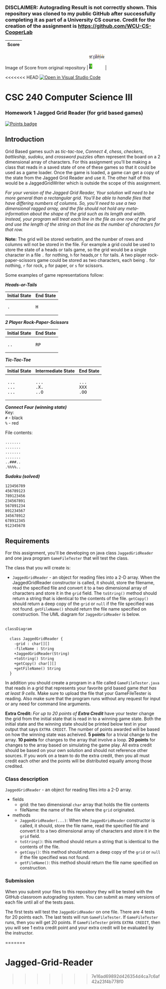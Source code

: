 ### DISCLAIMER: Autograding Result is not correctly shown. This repository was cloned to my public GitHub after successfully completing it as part of a University CS course. Credit for the creation of the assignment is https://github.com/WCU-CS-CooperLab
| Score |
|----------|
Image of Score from original repository
|<img src="Score.png" alt="Score" width="55" height="55" />|


<<<<<<< HEAD
[![Open in Visual Studio Code](https://classroom.github.com/assets/open-in-vscode-c66648af7eb3fe8bc4f294546bfd86ef473780cde1dea487d3c4ff354943c9ae.svg)](https://classroom.github.com/online_ide?assignment_repo_id=10018193&assignment_repo_type=AssignmentRepo)
# CSC 240 Computer Science III
### Homework 1  Jagged Grid Reader (for grid based games)

[![Points badge](../../blob/badges/.github/badges/points.svg)](../../actions)

## Introduction

Grid Based games such as *tic-tac-toe*, *Connect 4*, *chess*, *checkers*, *battleship*, *sudoku*, and *crossword puzzles* often represent the board on a 2 dimensional array of characters. For this assignment you'll be making a class that reads in a saved state of one of these games so that it could be used as a game loader. Once the game is loaded, a game can get a copy of the state from the Jagged Grid Reader and use it. The other half of this would be a JaggedGridWriter which is outside the scope of this assignment.

*For your version of the Jagged Grid Reader, Your solution will need to be more general than a rectangular grid. You'll be able to handle files that have differing numbers of columns. So, you'll need to use a two dimensional ragged array, and the file should not hold any meta-information about the shape of the grid such as its length and width. Instead, your program will treat each line in the file as one row of the grid and use the length of the string on that line as the number of characters for that row.*

**Note:** The grid will be stored verbatim, and the number of rows and columns will not be stored in the file.
For example a grid could be used to store the state of a heads or tails game, so the grid would be a single character in a file `.` for nothing, `h` for heads,or `t` for tails. A two player rock-paper-scissors game could be stored as two characters, each being `.` for nothing, `r` for rock, `p` for paper, or `s` for scissors.


Some examples of game representations follow:

***Heads-or-Tails***

| Initial State | End State |
|----|----|
|<pre>.</pre>|<pre>H</pre>|

***2 Player Rock-Paper-Scissors***

| Initial State | End State |
|----|----|
|<pre>..</pre>|<pre>RP</pre>|



***Tic-Tac-Toe***  

| Initial State | Intermediate State | End State |
|----|----|----|
|<pre>...<br>...<br>...</pre>|<pre>...<br>.X.<br>..O</pre>|<pre>...<br>XXX<br>.OO</pre>|

***Connect Four (winning state)***  
Key:  
`#` - black  
`%` - red  

File contents:  
```
.......
.......
.......
.......
..###..
.%%%%..
```

***Sudoku (solved)***  

```
123456789
456789123
789123456
234567891
567891234
891234567
345678912
678912345
912345678
```


## Requirements

For this assignment, you'll be developing on java class `JaggedGridReader` and one java program `GameFileTester` that will test the class. 

The class that you will create is:

- `JaggedGridReader` - an object for reading files into a 2-D array. When the JaggedGridReader constructor is called, it should, store the filename, read the specified file and convert it to a two dimensional array of characters and store it in the `grid` field. The `toString()` method should return a string that is identical to the contents of the file. `getCopy()` should return a deep copy of the `grid` or `null` if the file specified was not found. `getFileName()` should return the file name specified on construction. The UML diagram for `JaggedGridReader` is below. 

```mermaid

classDiagram
  
  class JaggedGridReader {
    -grid : char[][]
    -fileName : String
    +JaggedGridReader(String)
    +toString() String
    +getCopy() char[][]
    +getFileName() String
  }

```




In addition you should create a program in a file called `GameFileTester.java` that reads in a grid that represents your favorite grid based game *that has at least 9 cells*. Make sure to upload the file that your GameFileTester is reading. Also make sure that the program runs without any request for input or any need for command line arguments. 

**Extra Credit:** *For up to 20 points of **Extra Credit*** have your tester change the grid from the initial state that is read in to a winning game state. Both the initial state and the winning state should be printed below text in your output that says `EXTRA CREDIT`. The number of points awarded will be based on how the winning state was acheived. **5 points** for a trivial change to the array. **10 points** for changes to the array that involve a loop. **20 points** for changes to the array based on simulating the game play. All extra credit should be based on your own solution and should not reference other sources. If you work on a team to do the extra credit, then you all must credit each other and the points will be distributed equally among those credited.



### Class description
`JaggedGridReader` - an object for reading files into a 2-D array. 
- fields
  - grid: the two dimensional `char` array that holds the file contents
  - fileName: the name of the file where the `grid` originated.
- methods
  - `JaggedGridReader(...)`: When the `JaggedGridReader` constructor is called, it should, store the file name, read the specified file and convert it to a two dimensional array of characters and store it in the `grid` field.
  - `toString()`: this method should return a string that is identical to the contents of the file. 
  - `getCopy()`: this method should return a deep copy of the `grid` or `null` if the file specified was not found. 
  - `getFileName()`: this method should return the file name specified on construction. 


### Submission

When you submit your files to this repository they will be tested with the GitHub classroom autograding system. You can submit as many versions of each file until all of the tests pass.

The first tests will test the `JaggedGridReader` on one file.  There are 4 tests for 20 points each.
The last tests will run `GameFileTester`. If `GameFileTester` runs, then you will get 20 points.
If `GameFileTester` prints `EXTRA CREDIT`, then you will see 1 extra credit point and your extra credit will be evaluated by the instructor.



=======
# Jagged-Grid-Reader
>>>>>>> 7e16ad69892d426354d4ca7c6af42a23f4b778f0
